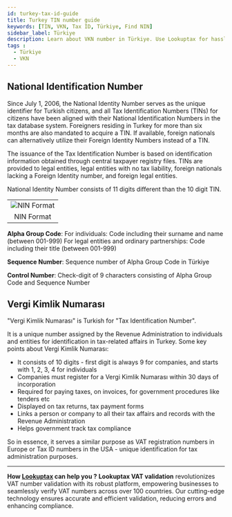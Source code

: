 ```yaml
---
id: turkey-tax-id-guide
title: Turkey TIN number guide
keywords: [TIN, VKN, Tax ID, Türkiye, Find NIN]
sidebar_label: Türkiye
description: Learn about VKN number in Türkiye. Use Lookuptax for hassle-free tax id validation in Türkiye and other 100+ countries
tags : 
  - Türkiye
  - VKN
---
```


## National Identification Number
Since July 1, 2006, the National Identity Number serves as the unique identifier for Turkish citizens, and all Tax Identification Numbers (TINs) for citizens have been aligned with their National Identification Numbers in the tax database system. Foreigners residing in Turkey for more than six months are also mandated to acquire a TIN. If available, foreign nationals can alternatively utilize their Foreign Identity Numbers instead of a TIN. 

The issuance of the Tax Identification Number is based on identification information obtained through central taxpayer registry files. TINs are provided to legal entities, legal entities with no tax liability, foreign nationals lacking a Foreign Identity number, and foreign legal entities.

National Identity Number consists of 11 digits different than the 10 digit TIN.

<table align="center"><tr><td>
  <img src="/docs/img/taxid/nin.PNG" alt="NIN Format"/>
  </td></tr>
  <tr><td align="center">NIN Format</td></tr>
</table>

**Alpha Group Code**: For individuals: Code including their surname and name (between 001-999) For legal entities and ordinary partnerships: Code including their title (between 001-999)

**Sequence Number**: Sequence number of Alpha Group Code in Türkiye

**Control Number**: Check-digit of 9 characters consisting of Alpha Group Code and Sequence
Number


## Vergi Kimlik Numarası

"Vergi Kimlik Numarası" is Turkish for "Tax Identification Number".

It is a unique number assigned by the Revenue Administration to individuals and entities for identification in tax-related affairs in Turkey. Some key points about Vergi Kimlik Numarası:

- It consists of 10 digits - first digit is always 9 for companies, and starts with 1, 2, 3, 4 for individuals
- Companies must register for a Vergi Kimlik Numarası within 30 days of incorporation
- Required for paying taxes, on invoices, for government procedures like tenders etc
- Displayed on tax returns, tax payment forms
- Links a person or company to all their tax affairs and records with the Revenue Administration
- Helps government track tax compliance

So in essence, it serves a similar purpose as VAT registration numbers in Europe or Tax ID numbers in the USA - unique identification for tax administration purposes.

----
**How [Lookuptax](https://lookuptax.com/) can help you ?**
**Lookuptax VAT validation** revolutionizes VAT number validation with its robust platform, empowering businesses to seamlessly verify VAT numbers across over 100 countries. Our cutting-edge technology ensures accurate and efficient validation, reducing errors and enhancing compliance.



